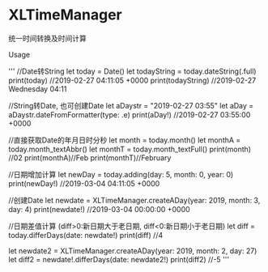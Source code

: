 # XLTimeManager
统一时间转换及时间计算

Usage

'''
//Date转String
let today = Date()
let todayString = today.dateString(.full)
print(today)        //2019-02-27 04:11:05 +0000
print(todayString) //2019-02-27 Wednesday 04:11

//String转Date, 也可创建Date
let aDaystr = "2019-02-27 03:55"
let aDay = aDaystr.dateFromFormatter(type: .e)
print(aDay!) //2019-02-27 03:55:00 +0000

//直接获取Date的年月日时分秒
let month = today.month()
let monthA = today.month_textAbbr()
let monthT = today.month_textFull()
print(month) //02
print(monthA)//Feb
print(monthT)//February

//日期增加计算
let newDay = today.adding(day: 5, month: 0, year: 0)
print(newDay!) //2019-03-04 04:11:05 +0000

//创建Date
let newdate = XLTimeManager.createADay(year: 2019, month: 3, day: 4)
print(newdate!) //2019-03-04 00:00:00 +0000

//日期差值计算 (diff>0:新日期大于老日期, diff<0:新日期小于老日期)
let diff = today.differDays(date: newdate!)
print(diff) //4

let newdate2 = XLTimeManager.createADay(year: 2019, month: 2, day: 27)
let diff2 = newdate!.differDays(date: newdate2!)
print(diff2) //-5
'''
